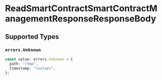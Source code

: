 # ReadSmartContractSmartContractManagementResponseResponseBody


## Supported Types

### `errors.Unknown`

```typescript
const value: errors.Unknown = {
  path: "/tmp",
  timestamp: "<value>",
};
```

